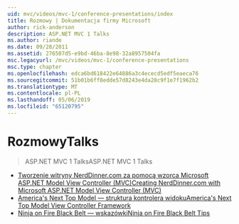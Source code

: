 ```yaml
---
uid: mvc/videos/mvc-1/conference-presentations/index
title: Rozmowy | Dokumentacja firmy Microsoft
author: rick-anderson
description: ASP.NET MVC 1 Talks
ms.author: riande
ms.date: 09/28/2011
ms.assetid: 276507d5-e9bd-46ba-8e98-32a8957504fa
msc.legacyurl: /mvc/videos/mvc-1/conference-presentations
msc.type: chapter
ms.openlocfilehash: edca6bd618422e64886a3c4ececd5edf5eaeca76
ms.sourcegitcommit: 51b01b6ff8edde57d8243e4da28c9f1e7f1962b2
ms.translationtype: MT
ms.contentlocale: pl-PL
ms.lasthandoff: 05/06/2019
ms.locfileid: "65120795"
---
```

# <a name="talks"></a><span data-ttu-id="f627d-103">Rozmowy</span><span class="sxs-lookup"><span data-stu-id="f627d-103">Talks</span></span>

> <span data-ttu-id="f627d-104">ASP.NET MVC 1 Talks</span><span class="sxs-lookup"><span data-stu-id="f627d-104">ASP.NET MVC 1 Talks</span></span>

- [<span data-ttu-id="f627d-105">Tworzenie witryny NerdDinner.com za pomocą wzorca Microsoft ASP.NET Model View Controller (MVC)</span><span class="sxs-lookup"><span data-stu-id="f627d-105">Creating NerdDinner.com with Microsoft ASP.NET Model View Controller (MVC)</span></span>](creating-nerddinnercom-with-microsoft-aspnet-model-view-controller-mvc.md)
- [<span data-ttu-id="f627d-106">America's Next Top Model — struktura kontrolera widoku</span><span class="sxs-lookup"><span data-stu-id="f627d-106">America's Next Top Model View Controller Framework</span></span>](americas-next-top-model-view-controller-framework.md)
- [<span data-ttu-id="f627d-107">Ninja on Fire Black Belt — wskazówki</span><span class="sxs-lookup"><span data-stu-id="f627d-107">Ninja on Fire Black Belt Tips</span></span>](ninja-on-fire-black-belt-tips.md)
